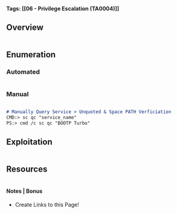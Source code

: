 #### Tags: [[06 - Privilege Escalation (TA0004)]] 

## Overview 

```markdown
```
## Enumeration 

### Automated

```markdown
```

### Manual

```markdown

# Manually Query Service > Unquoted & Space PATH Verficiation
CMD:> sc qc "service_name"
PS:> cmd /c sc qc "BOOTP Turbo"
```

## Exploitation 

```markdown
```

## Resources

```markdown
```

#### Notes | Bonus
- Create Links to this Page! 
